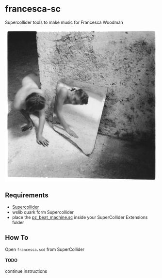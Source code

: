 # francesca-sc
Supercollider tools to make music for Francesca Woodman

![francesca woodman](francesca_woodman.jpg)

## Requirements

- [Supercollider](https://supercollider.github.io/)
- wslib quark form Supercollider
- place the [pz_beat_machine.sc](classes/pz_beat_machine.sc) inside your SuperCollider Extensions folder

## How To

Open `francesca.scd` from SuperCollider

#### TODO
continue instructions
